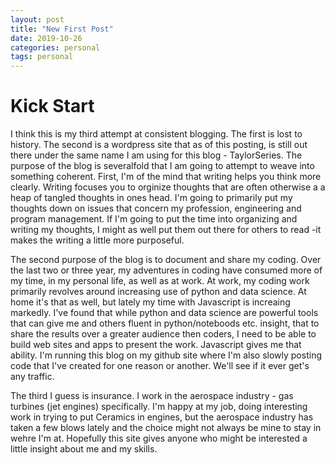 ```yaml
---
layout: post
title: "New First Post"
date: 2019-10-26
categories: personal
tags: personal
---
```


# Kick Start

I think this is my third attempt at consistent blogging.  The first is lost to history.  The second is a wordpress site that as of this posting, is still out there under the same name I am using for this blog - TaylorSeries.  The purpose of the blog is severalfold that I am going to attempt to weave into something coherent.  First, I'm of the mind that writing helps you think more clearly.  Writing focuses you to orginize thoughts that are often otherwise a a heap of tangled thoughts in ones head. I'm going to primarily put my thoughts down on issues that concern my profession, engineering and program management. If I'm going to put the time into organizing and writing my thoughts, I might as well put them out there for others to read -it makes the writing a little more purposeful.  

The second purpose of the blog is to document and share my coding.  Over the last two or three year, my adventures in coding have consumed more of my time, in my personal life, as well as at work.  At work, my coding work primarily revolves around increasing use of python and data science.  At home it's that as well, but lately my time with Javascript is increaing markedly.  I've found that while python and data science are powerful tools that can give me and others fluent in python/noteboods etc. insight, that to share the results over a greater audience then coders, I need to be able to build web sites and apps to present the work.  Javascript gives me that ability. I'm running this blog on my github site where I'm also slowly posting code that I've created for one reason or another.  We'll see if it ever get's any traffic.

The third I guess is insurance.  I work in the aerospace industry - gas turbines (jet engines) specifically.  I'm happy at my job, doing interesting work in trying to put Ceramics in engines, but the aerospace industry has taken a few blows lately and the choice might not always be mine to stay in wehre I'm at.  Hopefully this site gives anyone who might be interested a little insight about me and my skills.
